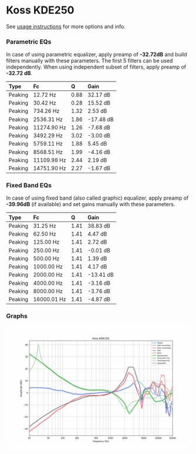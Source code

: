 # Koss KDE250
See [usage instructions](https://github.com/jaakkopasanen/AutoEq#usage) for more options and info.

### Parametric EQs
In case of using parametric equalizer, apply preamp of **-32.72dB** and build filters manually
with these parameters. The first 5 filters can be used independently.
When using independent subset of filters, apply preamp of **-32.72 dB**.

| Type    | Fc          |    Q | Gain      |
|:--------|:------------|:-----|:----------|
| Peaking | 12.72 Hz    | 0.88 | 32.17 dB  |
| Peaking | 30.42 Hz    | 0.28 | 15.52 dB  |
| Peaking | 734.26 Hz   | 1.32 | 2.53 dB   |
| Peaking | 2536.31 Hz  | 1.86 | -17.48 dB |
| Peaking | 11274.90 Hz | 1.26 | -7.68 dB  |
| Peaking | 3492.29 Hz  | 3.02 | -3.00 dB  |
| Peaking | 5759.11 Hz  | 1.88 | 5.45 dB   |
| Peaking | 8568.51 Hz  | 1.99 | -4.16 dB  |
| Peaking | 11109.98 Hz | 2.44 | 2.19 dB   |
| Peaking | 14751.90 Hz | 2.27 | -1.67 dB  |

### Fixed Band EQs
In case of using fixed band (also called graphic) equalizer, apply preamp of **-39.96dB**
(if available) and set gains manually with these parameters.

| Type    | Fc          |    Q | Gain      |
|:--------|:------------|:-----|:----------|
| Peaking | 31.25 Hz    | 1.41 | 38.83 dB  |
| Peaking | 62.50 Hz    | 1.41 | 4.47 dB   |
| Peaking | 125.00 Hz   | 1.41 | 2.72 dB   |
| Peaking | 250.00 Hz   | 1.41 | -0.01 dB  |
| Peaking | 500.00 Hz   | 1.41 | 1.39 dB   |
| Peaking | 1000.00 Hz  | 1.41 | 4.17 dB   |
| Peaking | 2000.00 Hz  | 1.41 | -13.41 dB |
| Peaking | 4000.00 Hz  | 1.41 | -3.16 dB  |
| Peaking | 8000.00 Hz  | 1.41 | -3.76 dB  |
| Peaking | 16000.01 Hz | 1.41 | -4.87 dB  |

### Graphs
![](./Koss%20KDE250.png)